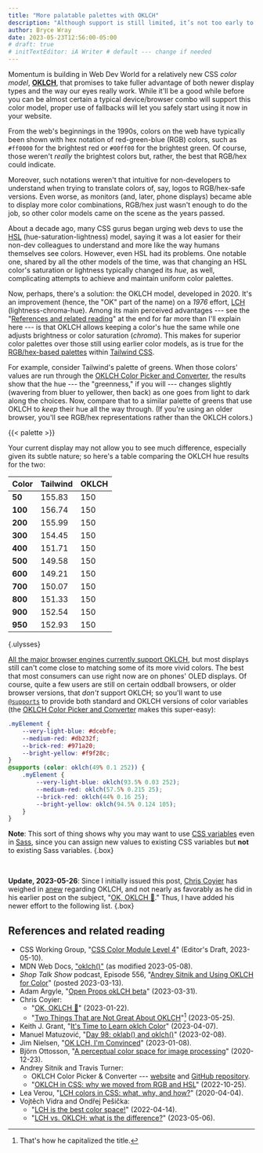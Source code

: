 ```yaml
---
title: "More palatable palettes with OKLCH"
description: "Although support is still limited, it’s not too early to begin using The Next Big Thing in CSS color."
author: Bryce Wray
date: 2023-05-23T12:56:00-05:00
# draft: true
# initTextEditor: iA Writer # default --- change if needed
---
```


Momentum is building in Web Dev World for a relatively new CSS *color model*, **[OKLCH](https://www.w3.org/TR/css-color-4/#ok-lab)**, that promises to take fuller advantage of both newer display types and the way our eyes really work. While it'll be a good while before you can be almost certain a typical device/browser combo will support this color model, proper use of fallbacks will let you safely start using it now in your website.

<!--more-->

From the web's beginnings in the 1990s, colors on the web have typically been shown with hex notation of red-green-blue (RGB) colors, such as `#ff0000` for the brightest red or `#00ff00` for the brightest green. Of course, those weren't *really* the brightest colors but, rather, the best that RGB/hex could indicate.

Moreover, such notations weren't that intuitive for non-developers to understand when trying to translate colors of, say, logos to RGB/hex-safe versions. Even worse, as monitors (and, later, phone displays) became able to display more color combinations, RGB/hex just wasn't enough to do the job, so other color models came on the scene as the years passed.

About a decade ago, many CSS gurus began urging web devs to use the [HSL](https://www.w3.org/TR/css-color-4/#the-hsl-notation) (hue-saturation-lightness) model, saying it was a lot easier for their non-dev colleagues to understand and more like the way humans themselves see colors. However, even HSL had its problems. One notable one, shared by all the other models of the time, was that changing an HSL color's saturation or lightness typically changed its *hue*, as well, complicating attempts to achieve and maintain uniform color palettes.

Now, perhaps, there's a solution: the OKLCH model, developed in 2020. It's an improvement (hence, the "OK" part of the name) on a *1976* effort, [LCH](https://www.w3.org/TR/css-color-4/#the-hsl-notation) (lightness-chroma-hue). Among its main perceived advantages --- see the "[References and related reading](/posts/2023/05/more-palatable-palettes-oklch/#references-and-related-reading)" at the end for far more than I'll explain here --- is that OKLCH allows keeping a color's hue the same while one adjusts brightness or color saturation (*chroma*). This makes for superior color palettes over those still using earlier color models, as is true for the [RGB/hex-based palettes](https://tailwindcss.com/docs/customizing-colors) within [Tailwind CSS](https://tailwindcss.com).

For example, consider Tailwind's palette of greens. When those colors' values are run through the [OKLCH Color Picker and Converter](https://oklch.com), the results show that the hue --- the "greenness," if you will --- changes slightly (wavering from bluer to yellower, then back) as one goes from light to dark along the choices. Now, compare that to a similar palette of greens that use OKLCH to *keep* their hue all the way through. (If you're using an older browser, you'll see RGB/hex representations rather than the OKLCH colors.)

{{< palette >}}

Your current display may not allow you to see much difference, especially given its subtle nature; so here's a table comparing the OKLCH hue results for the two:

| Color | Tailwind | OKLCH |
|----|----|----|
| **50** | 155.83 | 150 |
| **100** | 156.74 | 150 |
| **200** | 155.99 | 150 |
| **300** | 154.45 | 150 |
| **400** | 151.71 | 150 |
| **500** | 149.58 | 150 |
| **600** | 149.21 | 150 |
| **700** | 150.07 | 150 |
| **800** | 151.33 | 150 |
| **900** | 152.54 | 150 |
| **950** | 152.93 | 150 |
{.ulysses}

[All the major browser engines currently support OKLCH](https://caniuse.com/?search=oklch), but most displays still can't come close to matching some of its more vivid colors. The best that most consumers can use right now are on phones' OLED displays. Of course, quite a few users are still on certain oddball browsers, or older browser versions, that *don't* support OKLCH; so you'll want to use [`@supports`](https://developer.mozilla.org/en-US/docs/Web/CSS/@supports) to provide both standard and OKLCH versions of color variables (the [OKLCH Color Picker and Converter](https://oklch.com) makes this super-easy):

```css
.myElement {
	--very-light-blue: #dcebfe;
	--medium-red: #db232f;
	--brick-red: #971a20;
	--bright-yellow: #f9f28c;
}
@supports (color: oklch(49% 0.1 252)) {
	.myElement {
		--very-light-blue: oklch(93.5% 0.03 252);
		--medium-red: oklch(57.5% 0.215 25);
		--brick-red: oklch(44% 0.16 25);
		--bright-yellow: oklch(94.5% 0.124 105);
	}
}
```

**Note**: This sort of thing shows why you may want to use [CSS variables](https://developer.mozilla.org/en-US/docs/Web/CSS/--*) even in [Sass](https://sass-lang.com), since you can assign new values to existing CSS variables but **not** to existing Sass variables.
{.box}

<br />

<strong class="red">Update, 2023-05-26</strong>: Since I initially issued this post, [Chris Coyier](https://chriscoyier.net) has weighed in [anew](https://chriscoyier.net/2023/05/25/two-things-that-are-not-great-about-oklch/) regarding OKLCH, and not nearly as favorably as he did in his earlier post on the subject, "[OK, OKLCH 👑](https://chriscoyier.net/2023/01/22/ok-oklch-%F0%9F%91%91/)." Thus, I have added his newer effort to the following list.
{.box}

## References and related reading

- CSS Working Group, "[CSS Color Module Level 4](https://drafts.csswg.org/css-color/)" (Editor's Draft, <span class="nobrk">2023-05-10</span>).
- MDN Web Docs, ["oklch()"](https://developer.mozilla.org/en-US/docs/Web/CSS/color_value/oklch) (as modified <span class="nobrk">2023-05-08</span>).
- *Shop Talk Show* podcast, Episode 556, "[Andrey Sitnik and Using OKLCH for Color](https://shoptalkshow.com/556/)" (posted <span class="nobrk">2023-03-13</span>).
- Adam Argyle, "[Open Props okLCH beta](https://nerdy.dev/open-props-oklch-palettes-beta)" (<span class="nobrk">2023-03-31</span>).
- Chris Coyier:
  - "[OK, OKLCH 👑](https://chriscoyier.net/2023/01/22/ok-oklch-%F0%9F%91%91/)" (<span class="nobrk">2023-01-22</span>).
  - "[Two Things That are Not Great About OKLCH](https://chriscoyier.net/2023/05/25/two-things-that-are-not-great-about-oklch/)"[^cap] (<span class="nobrk">2023-05-25</span>).
- Keith J. Grant, "[It's Time to Learn oklch Color](https://keithjgrant.com/posts/2023/04/its-time-to-learn-oklch-color/)" (<span class="nobrk">2023-04-07</span>).
- Manuel Matuzović, "[Day 98: oklab() and oklch()](https://www.matuzo.at/blog/2023/100daysof-day98/)" (<span class="nobrk">2023-02-08</span>).
- Jim Nielsen, "[OK LCH, I'm Convinced](https://blog.jim-nielsen.com/2023/ok-lch-im-convinced/)" (<span class="nobrk">2023-01-08</span>).
- Björn Ottosson, "[A perceptual color space for image processing](https://bottosson.github.io/posts/oklab/)" (<span class="nobrk">2020-12-23</span>).
- Andrey Sitnik and Travis Turner:
	- OKLCH Color Picker &amp; Converter --- [website](https://oklch.com) and [GitHub repository](https://github.com/evilmartians/oklch-picker).
	- "[OKLCH in CSS: why we moved from RGB and HSL](https://evilmartians.com/chronicles/oklch-in-css-why-quit-rgb-hsl)" (<span class="nobrk">2022-10-25</span>).
- Lea Verou, "[LCH colors in CSS: what, why, and how?](https://lea.verou.me/2020/04/lch-colors-in-css-what-why-and-how/)" (<span class="nobrk">2020-04-04</span>).
- Vojtěch Vidra and Ondřej Pešička:
	- "[LCH is the best color space!](https://atmos.style/blog/lch-color-space)" (<span class="nobrk">2022-04-14</span>).
	- "[LCH vs. OKLCH: what is the difference?](https://atmos.style/blog/lch-vs-oklch)" (<span class="nobrk">2023-05-06</span>).

[^cap]: That's how he capitalized the title.

